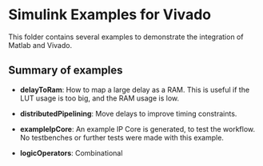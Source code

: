 # Simulink Examples for Vivado

This folder contains several examples to demonstrate the integration of Matlab and Vivado.

## Summary of examples

* **delayToRam**: How to map a large delay as a RAM. This is useful if the LUT usage is too big, and the RAM usage is low.

* **distributedPipelining**: Move delays to improve timing constraints.

* **exampleIpCore**: An example IP Core is generated, to test the workflow. No testbenches or further tests were made with this example.

* **logicOperators**: Combinational